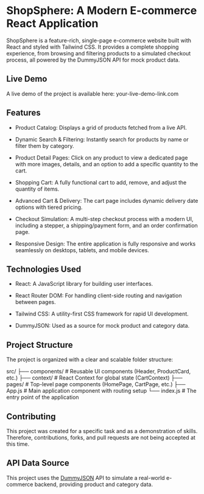 # ShopSphere: A Modern E-commerce React Application

ShopSphere is a feature-rich, single-page e-commerce website built with React and styled with Tailwind CSS. It provides a complete shopping experience, from browsing and filtering products to a simulated checkout process, all powered by the DummyJSON API for mock product data.

## Live Demo

A live demo of the project is available here: your-live-demo-link.com

## Features

-   Product Catalog: Displays a grid of products fetched from a live API.

-   Dynamic Search & Filtering: Instantly search for products by name or filter them by category.

-   Product Detail Pages: Click on any product to view a dedicated page with more images, details, and an option to add a specific quantity to the cart.

-   Shopping Cart: A fully functional cart to add, remove, and adjust the quantity of items.

-   Advanced Cart & Delivery: The cart page includes dynamic delivery date options with tiered pricing.

-   Checkout Simulation: A multi-step checkout process with a modern UI, including a stepper, a shipping/payment form, and an order confirmation page.

-   Responsive Design: The entire application is fully responsive and works seamlessly on desktops, tablets, and mobile devices.

## Technologies Used

-   React: A JavaScript library for building user interfaces.

-   React Router DOM: For handling client-side routing and navigation between pages.

-   Tailwind CSS: A utility-first CSS framework for rapid UI development.

-   DummyJSON: Used as a source for mock product and category data.

## Project Structure

The project is organized with a clear and scalable folder structure:

src/
├── components/ # Reusable UI components (Header, ProductCard, etc.)
├── context/ # React Context for global state (CartContext)
├── pages/ # Top-level page components (HomePage, CartPage, etc.)
├── App.js # Main application component with routing setup
└── index.js # The entry point of the application

## Contributing

This project was created for a specific task and as a demonstration of skills. Therefore, contributions, forks, and pull requests are not being accepted at this time.

## API Data Source

This project uses the [DummyJSON](https://dummyjson.com/products) API to simulate a real-world e-commerce backend, providing product and category data.
